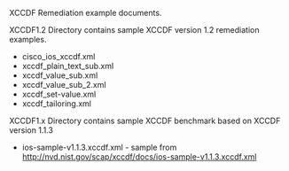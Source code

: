 XCCDF Remediation example documents.


 
XCCDF1.2 Directory contains sample XCCDF version 1.2 remediation examples.
- cisco_ios_xccdf.xml
- xccdf_plain_text_sub.xml
- xccdf_value_sub.xml
- xccdf_value_sub_2.xml
- xccdf_set-value.xml
- xccdf_tailoring.xml


XCCDF1.x Directory contains sample XCCDF benchmark based on XCCDF version 1.1.3
- ios-sample-v1.1.3.xccdf.xml - sample from http://nvd.nist.gov/scap/xccdf/docs/ios-sample-v1.1.3.xccdf.xml

 
